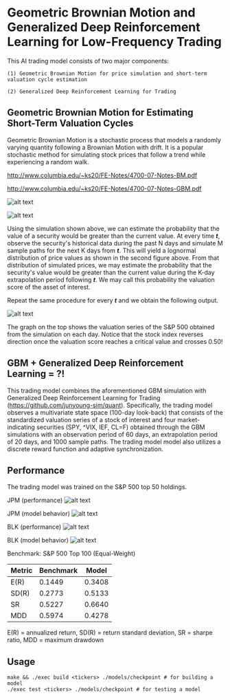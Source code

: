 # Geometric Brownian Motion and Generalized Deep Reinforcement Learning for Low-Frequency Trading

This AI trading model consists of two major components:

    (1) Geometric Brownian Motion for price simulation and short-term valuation cycle estimation

    (2) Generalized Deep Reinforcement Learning for Trading

## Geometric Brownian Motion for Estimating Short-Term Valuation Cycles

Geometric Brownian Motion is a stochastic process that models a randomly varying quantity following a Brownian Motion with drift. It is a popular stochastic method for simulating stock prices that follow a trend while experiencing a random walk.

http://www.columbia.edu/~ks20/FE-Notes/4700-07-Notes-BM.pdf

http://www.columbia.edu/~ks20/FE-Notes/4700-07-Notes-GBM.pdf

![alt text](https://github.com/junyoung-sim/gbm-drl-quant/blob/main/etc/gbm_sample_path.png)

![alt text](https://github.com/junyoung-sim/gbm-drl-quant/blob/main/etc/gbm_lognormal_prices.png)

Using the simulation shown above, we can estimate the probability that the value of a security would be greater than the current value. At every time ***t***, observe the security's historical data during the past N days and simulate M sample paths for the next K days from ***t***. This will yield a lognormal distribution of price values as shown in the second figure above. From that distribution of simulated prices, we may estimate the probability that the security's value would be greater than the current value during the K-day extrapolation period following ***t***. We may call this probability the valuation score of the asset of interest.

Repeat the same procedure for every ***t*** and we obtain the following output.

![alt text](https://github.com/junyoung-sim/gbm-drl-quant/blob/main/etc/valuation_cycle_example.png)

The graph on the top shows the valuation series of the S&P 500 obtained from the simulation on each day. Notice that the stock index reverses direction once the valuation score reaches a critical value and crosses 0.50!

## GBM + Generalized Deep Reinforcement Learning = ?!

This trading model combines the aforementioned GBM simulation with Generalized Deep Reinforcement Learning for Trading (https://github.com/junyoung-sim/quant). Specifically, the trading model observes a multivariate state space (100-day look-back) that consists of the standardized valuation series of a stock of interest and four market-indicating securities (SPY, ^VIX, IEF, CL=F) obtained through the GBM simulations with an observation period of 60 days, an extrapolation period of 20 days, and 1000 sample paths. The trading model model also utilizes a discrete reward function and adaptive synchronization.

## Performance

The trading model was trained on the S&P 500 top 50 holdings.

JPM (performance)
![alt text](https://github.com/junyoung-sim/gbm-drl-quant/blob/main/res/test/JPM-test.png)

JPM (model behavior)
![alt text](https://github.com/junyoung-sim/gbm-drl-quant/blob/main/res/test/JPM-analytics.png)

BLK (performance)
![alt text](https://github.com/junyoung-sim/gbm-drl-quant/blob/main/res/test/BLK-test.png)

BLK (model behavior)
![alt text](https://github.com/junyoung-sim/gbm-drl-quant/blob/main/res/test/BLK-analytics.png)

Benchmark: S&P 500 Top 100 (Equal-Weight)

| Metric | Benchmark | Model  |
|--------|-----------|--------|
| E(R)   | 0.1449    | 0.3408 |
| SD(R)  | 0.2773    | 0.5133 |
| SR     | 0.5227    | 0.6640 |
| MDD    | 0.5974    | 0.4278 |

E(R) = annualized return, SD(R) = return standard deviation, SR = sharpe ratio, MDD = maximum drawdown

## Usage

~~~
make && ./exec build <tickers> ./models/checkpoint # for building a model
./exec test <tickers> ./models/checkpoint # for testing a model
~~~